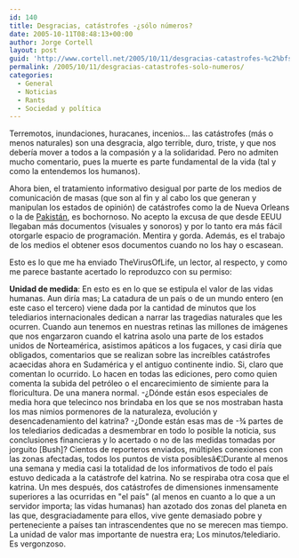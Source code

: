 ```yaml
---
id: 140
title: Desgracias, catástrofes -¿sólo números?
date: 2005-10-11T08:48:13+00:00
author: Jorge Cortell
layout: post
guid: 'http://www.cortell.net/2005/10/11/desgracias-catastrofes-%c2%bfsolo-numeros/'
permalink: /2005/10/11/desgracias-catastrofes-solo-numeros/
categories:
  - General
  - Noticias
  - Rants
  - Sociedad y polí­tica
---
```

Terremotos, inundaciones, huracanes, incenios... las catástrofes (más o menos naturales) son una desgracia, algo terrible, duro, triste, y que nos deberí­a mover a todos a la compasión y a la solidaridad. Pero no admiten mucho comentario, pues la muerte es parte fundamental de la vida (tal y como la entendemos los humanos).

Ahora bien, el tratamiento informativo desigual por parte de los medios de comunicación de masas (que son al fin y al cabo los que generan y manipulan los estados de opinión) de catástrofes como la de Nueva Orleans o la de [Pakistán](http://earthobservatory.nasa.gov/Newsroom/NewImages/images.php3?img_id=17060), es bochornoso. No acepto la excusa de que desde EEUU llegaban más documentos (visuales y sonoros) y por lo tanto era más fácil otorgarle espacio de programación. Mentira y gorda. Además, es el trabajo de los medios el obtener esos documentos cuando no los hay o escasean.

Esto es lo que me ha enviado TheVirusOfLife, un lector, al respecto, y como me parece bastante acertado lo reproduzco con su permiso:

**Unidad de medida**: En esto es en lo que se estipula el valor de las vidas humanas. Aun dirí­a mas; La catadura de un paí­s o de un mundo entero (en este caso el tercero) viene dada por la cantidad de minutos que los telediarios internacionales dedican a narrar las tragedias naturales que les ocurren. Cuando aun tenemos en nuestras retinas las millones de imágenes que nos engarzaron cuando el katrina asolo una parte de los estados unidos de Norteamérica, asistimos apáticos a los fugaces, y casi dirí­a que obligados, comentarios que se realizan sobre las increí­bles catástrofes acaecidas ahora en Sudamérica y el antiguo continente indio. Si, claro que comentan lo ocurrido. Lo hacen en todas las ediciones, pero como quien comenta la subida del petróleo o el encarecimiento de simiente para la floricultura. De una manera normal. -¿Dónde están esos especiales de media hora que telecinco nos brindaba en los que se nos mostraban hasta los mas nimios pormenores de la naturaleza, evolución y desencadenamiento del katrina? -¿Donde están esas mas de -¾ partes de los telediarios dedicadas a desmembrar en todo lo posible la noticia, sus conclusiones financieras y lo acertado o no de las medidas tomadas por jorguito [Bush]? Cientos de reporteros enviados, múltiples conexiones con las zonas afectadas, todos los puntos de vista posiblesâ€¦Durante al menos una semana y media casi la totalidad de los informativos de todo el paí­s estuvo dedicada a la catástrofe del katrina. No se respiraba otra cosa que el katrina. Un mes después, dos catástrofes de dimensiones inmensamente superiores a las ocurridas en "el paí­s" (al menos en cuanto a lo que a un servidor importa; las vidas humanas) han azotado dos zonas del planeta en las que, desgraciadamente para ellos, vive gente demasiado pobre y perteneciente a paí­ses tan intrascendentes que no se merecen mas tiempo. La unidad de valor mas importante de nuestra era; Los minutos/telediario. Es vergonzoso.